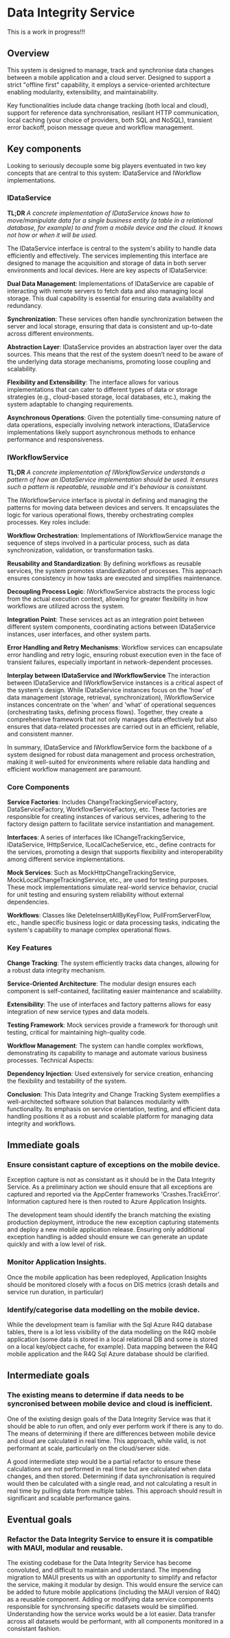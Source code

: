 
# Data Integrity Service
This is a work in progress!!!
## Overview
This system is designed to manage, track and synchronise data changes between a mobile application and a cloud server. Designed to support a strict "offline first" capability, it employs a service-oriented architecture enabling modularity, extensibility, and maintainability.

Key functionalities include data change tracking (both local and cloud), support for reference data synchronisation, resiliant HTTP communication, local caching (your choice of providers, both SQL and NoSQL), transient error backoff, poison message queue and workflow management.

## Key components
Looking to seriously decouple some big players eventuated in two key concepts that are central to this system: IDataService and IWorkflow implementations.

### IDataService
**TL;DR**
*A concrete implementation of IDataService knows how to move/manipulate data for a single business entity (a table in a relational database, for example) to and from a mobile device and the cloud. It knows not how or when it will be used.*

The IDataService interface is central to the system's ability to handle data efficiently and effectively. The services implementing this interface are designed to manage the acquisition and storage of data in both server environments and local devices. Here are key aspects of IDataService:

**Dual Data Management**: Implementations of IDataService are capable of interacting with remote servers to fetch data and also managing local storage. This dual capability is essential for ensuring data availability and redundancy.

**Synchronization**: These services often handle synchronization between the server and local storage, ensuring that data is consistent and up-to-date across different environments.

**Abstraction Layer**: IDataService provides an abstraction layer over the data sources. This means that the rest of the system doesn’t need to be aware of the underlying data storage mechanisms, promoting loose coupling and scalability.

**Flexibility and Extensibility**: The interface allows for various implementations that can cater to different types of data or storage strategies (e.g., cloud-based storage, local databases, etc.), making the system adaptable to changing requirements.

**Asynchronous Operations**: Given the potentially time-consuming nature of data operations, especially involving network interactions, IDataService implementations likely support asynchronous methods to enhance performance and responsiveness.

### IWorkflowService
**TL;DR**
*A concrete implementation of IWorkflowService understands a pattern of how an IDataService implementation should be used. It ensures such a pattern is repeatable, reusable and it's behaviour is consistant.*

The IWorkflowService interface is pivotal in defining and managing the patterns for moving data between devices and servers. It encapsulates the logic for various operational flows, thereby orchestrating complex processes. Key roles include:

**Workflow Orchestration**: Implementations of IWorkflowService manage the sequence of steps involved in a particular process, such as data synchronization, validation, or transformation tasks.

**Reusability and Standardization**: By defining workflows as reusable services, the system promotes standardization of processes. This approach ensures consistency in how tasks are executed and simplifies maintenance.

**Decoupling Process Logic**: IWorkflowService abstracts the process logic from the actual execution context, allowing for greater flexibility in how workflows are utilized across the system.

**Integration Point**: These services act as an integration point between different system components, coordinating actions between IDataService instances, user interfaces, and other system parts.

**Error Handling and Retry Mechanisms**: Workflow services can encapsulate error handling and retry logic, ensuring robust execution even in the face of transient failures, especially important in network-dependent processes.

**Interplay between IDataService and IWorkflowService**
The interaction between IDataService and IWorkflowService instances is a critical aspect of the system's design. While IDataService instances focus on the 'how' of data management (storage, retrieval, synchronization), IWorkflowService instances concentrate on the 'when' and 'what' of operational sequences (orchestrating tasks, defining process flows). Together, they create a comprehensive framework that not only manages data effectively but also ensures that data-related processes are carried out in an efficient, reliable, and consistent manner.

In summary, IDataService and IWorkflowService form the backbone of a system designed for robust data management and process orchestration, making it well-suited for environments where reliable data handling and efficient workflow management are paramount.

### Core Components

**Service Factories**: Includes ChangeTrackingServiceFactory, DataServiceFactory, WorkflowServiceFactory, etc. These factories are responsible for creating instances of various services, adhering to the factory design pattern to facilitate service instantiation and management.

**Interfaces**: A series of interfaces like IChangeTrackingService, IDataService, IHttpService, ILocalCacheService, etc., define contracts for the services, promoting a design that supports flexibility and interoperability among different service implementations.

**Mock Services**: Such as MockHttpChangeTrackingService, MockLocalChangeTrackingService, etc., are used for testing purposes. These mock implementations simulate real-world service behavior, crucial for unit testing and ensuring system reliability without external dependencies.

**Workflows**: Classes like DeleteInsertAllByKeyFlow, PullFromServerFlow, etc., handle specific business logic or data processing tasks, indicating the system's capability to manage complex operational flows.

### Key Features

**Change Tracking**: The system efficiently tracks data changes, allowing for a robust data integrity mechanism.

**Service-Oriented Architecture**: The modular design ensures each component is self-contained, facilitating easier maintenance and scalability.

**Extensibility**: The use of interfaces and factory patterns allows for easy integration of new service types and data models.

**Testing Framework**: Mock services provide a framework for thorough unit testing, critical for maintaining high-quality code.

**Workflow Management**: The system can handle complex workflows, demonstrating its capability to manage and automate various business processes.
Technical Aspects:

**Dependency Injection**: Used extensively for service creation, enhancing the flexibility and testability of the system.

**Conclusion**:
This Data Integrity and Change Tracking System exemplifies a well-architected software solution that balances modularity with functionality. Its emphasis on service orientation, testing, and efficient data handling positions it as a robust and scalable platform for managing data integrity and workflows.

## Immediate goals

### Ensure consistant capture of exceptions on the mobile device.
Exception capture is not as consistant as it should be in the Data Integrity Service. As a preliminary action we should ensure that all exceptions are captured and reported via the AppCenter frameworks 'Crashes.TrackError'. Information captured here is then routed to Azure Application Insights. 

The development team should identify the branch matching the existing production deployment, introduce the new exception capturing statements and deploy a new mobile application release. Ensuring only additional exception handling is added should ensure we can generate an update quickly and with a low level of risk.

### Monitor Application Insights.
Once the mobile application has been redeployed, Application Insights should be monitored closely with a focus on DIS metrics (crash details and service run duration, in particular)

### Identify/categorise data modelling on the mobile device.
While the development team is familiar with the Sql Azure R4Q database tables, there is a lot less visibility of the data modelling on the R4Q mobile application (some data is stored in a local relational DB and some is stored on a local key/object cache, for example). Data mapping between the R4Q mobile application and the R4Q Sql Azure database should be clarified.

## Intermediate goals

### The existing means to determine if data needs to be syncronised between mobile device and cloud is inefficient.
One of the existing design goals of the Data Integrity Service was that it should be able to run often, and only ever perform work if there is any to do. The means of determining if there are differences between mobile device and cloud are calculated in real time. This approach, while valid, is not performant at scale, particularly on the cloud/server side.

A good intermediate step would be a partial refactor to ensure these calculations are not performed in real time but are calculated when data changes, and then stored. Determining if data synchronisation is required would then be calculated with a single read, and not calculating a result in real time by pulling data from multiple tables. This approach should result in significant and scalable performance gains.

## Eventual goals

### Refactor the Data Integrity Service to ensure it is compatible with MAUI, modular and reusable.
The existing codebase for the Data Integrity Service has become convoluted, and difficult to maintain and understand. The impending migration to MAUI presents us with an opportunity to simplify and refactor the service, making it modular by design. This would ensure the service can be added to future mobile applications (including the MAUI version of R4Q) as a reusable component. Adding or modifying data service components responsible for synchronsing specific datasets would be simplified. Understanding how the service works would be a lot easier. Data transfer across all datasets would be performant, with all components monitored in a consistant fashion.
